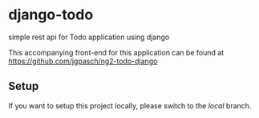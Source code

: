 # django-todo
simple rest api for Todo application using django

This accompanying front-end for this application can be found at https://github.com/jgpasch/ng2-todo-django

## Setup

If you want to setup this project locally, please switch to the *local* branch. 
